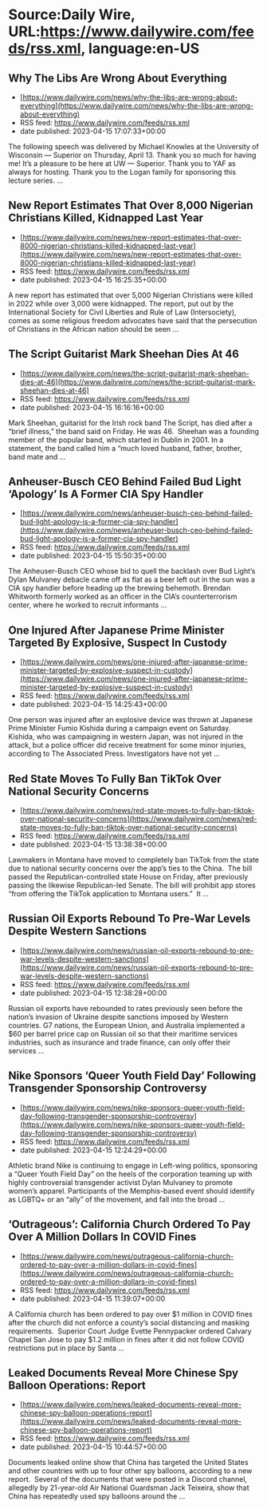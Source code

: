 # Source:Daily Wire, URL:https://www.dailywire.com/feeds/rss.xml, language:en-US

## Why The Libs Are Wrong About Everything
 - [https://www.dailywire.com/news/why-the-libs-are-wrong-about-everything](https://www.dailywire.com/news/why-the-libs-are-wrong-about-everything)
 - RSS feed: https://www.dailywire.com/feeds/rss.xml
 - date published: 2023-04-15 17:07:33+00:00

The following speech was delivered by Michael Knowles at the University of Wisconsin — Superior on Thursday, April 13. Thank you so much for having me! It’s a pleasure to be here at UW — Superior. Thank you to YAF as always for hosting. Thank you to the Logan family for sponsoring this lecture series. ...

## New Report Estimates That Over 8,000 Nigerian Christians Killed, Kidnapped Last Year
 - [https://www.dailywire.com/news/new-report-estimates-that-over-8000-nigerian-christians-killed-kidnapped-last-year](https://www.dailywire.com/news/new-report-estimates-that-over-8000-nigerian-christians-killed-kidnapped-last-year)
 - RSS feed: https://www.dailywire.com/feeds/rss.xml
 - date published: 2023-04-15 16:25:35+00:00

A new report has estimated that over 5,000 Nigerian Christians were killed in 2022 while over 3,000 were kidnapped. The report, put out by the International Society for Civil Liberties and Rule of Law (Intersociety), comes as some religious freedom advocates have said that the persecution of Christians in the African nation should be seen ...

## The Script Guitarist Mark Sheehan Dies At 46
 - [https://www.dailywire.com/news/the-script-guitarist-mark-sheehan-dies-at-46](https://www.dailywire.com/news/the-script-guitarist-mark-sheehan-dies-at-46)
 - RSS feed: https://www.dailywire.com/feeds/rss.xml
 - date published: 2023-04-15 16:16:16+00:00

Mark Sheehan, guitarist for the Irish rock band The Script, has died after a “brief illness,” the band said on Friday. He was 46.  Sheehan was a founding member of the popular band, which started in Dublin in 2001. In a statement, the band called him a “much loved husband, father, brother, band mate and ...

## Anheuser-Busch CEO Behind Failed Bud Light ‘Apology’ Is A Former CIA Spy Handler
 - [https://www.dailywire.com/news/anheuser-busch-ceo-behind-failed-bud-light-apology-is-a-former-cia-spy-handler](https://www.dailywire.com/news/anheuser-busch-ceo-behind-failed-bud-light-apology-is-a-former-cia-spy-handler)
 - RSS feed: https://www.dailywire.com/feeds/rss.xml
 - date published: 2023-04-15 15:50:35+00:00

The Anheuser-Busch CEO whose bid to quell the backlash over Bud Light&#8217;s Dylan Mulvaney debacle came off as flat as a beer left out in the sun was a CIA spy handler before heading up the brewing behemoth. Brendan Whitworth formerly worked as an officer in the CIA&#8217;s counterterrorism center, where he worked to recruit informants ...

## One Injured After Japanese Prime Minister Targeted By Explosive, Suspect In Custody
 - [https://www.dailywire.com/news/one-injured-after-japanese-prime-minister-targeted-by-explosive-suspect-in-custody](https://www.dailywire.com/news/one-injured-after-japanese-prime-minister-targeted-by-explosive-suspect-in-custody)
 - RSS feed: https://www.dailywire.com/feeds/rss.xml
 - date published: 2023-04-15 14:25:43+00:00

One person was injured after an explosive device was thrown at Japanese Prime Minister Fumio Kishida during a campaign event on Saturday.  Kishida, who was campaigning in western Japan, was not injured in the attack, but a police officer did receive treatment for some minor injuries, according to The Associated Press. Investigators have not yet ...

## Red State Moves To Fully Ban TikTok Over National Security Concerns
 - [https://www.dailywire.com/news/red-state-moves-to-fully-ban-tiktok-over-national-security-concerns](https://www.dailywire.com/news/red-state-moves-to-fully-ban-tiktok-over-national-security-concerns)
 - RSS feed: https://www.dailywire.com/feeds/rss.xml
 - date published: 2023-04-15 13:38:38+00:00

Lawmakers in Montana have moved to completely ban TikTok from the state due to national security concerns over the app&#8217;s ties to the China.  The bill passed the Republican-controlled state House on Friday, after previously passing the likewise Republican-led Senate. The bill will prohibit app stores “from offering the TikTok application to Montana users.”  It ...

## Russian Oil Exports Rebound To Pre-War Levels Despite Western Sanctions
 - [https://www.dailywire.com/news/russian-oil-exports-rebound-to-pre-war-levels-despite-western-sanctions](https://www.dailywire.com/news/russian-oil-exports-rebound-to-pre-war-levels-despite-western-sanctions)
 - RSS feed: https://www.dailywire.com/feeds/rss.xml
 - date published: 2023-04-15 12:38:28+00:00

Russian oil exports have rebounded to rates previously seen before the nation’s invasion of Ukraine despite sanctions imposed by Western countries. G7 nations, the European Union, and Australia implemented a $60 per barrel price cap on Russian oil so that their maritime services industries, such as insurance and trade finance, can only offer their services ...

## Nike Sponsors ‘Queer Youth Field Day’ Following Transgender Sponsorship Controversy
 - [https://www.dailywire.com/news/nike-sponsors-queer-youth-field-day-following-transgender-sponsorship-controversy](https://www.dailywire.com/news/nike-sponsors-queer-youth-field-day-following-transgender-sponsorship-controversy)
 - RSS feed: https://www.dailywire.com/feeds/rss.xml
 - date published: 2023-04-15 12:24:29+00:00

Athletic brand Nike is continuing to engage in Left-wing politics, sponsoring a &#8220;Queer Youth Field Day&#8221; on the heels of the corporation teaming up with highly controversial transgender activist Dylan Mulvaney to promote women&#8217;s apparel. Participants of the Memphis-based event should identify as LGBTQ+ or an &#8220;ally&#8221; of the movement, and fall into the broad ...

## ‘Outrageous’: California Church Ordered To Pay Over A Million Dollars In COVID Fines
 - [https://www.dailywire.com/news/outrageous-california-church-ordered-to-pay-over-a-million-dollars-in-covid-fines](https://www.dailywire.com/news/outrageous-california-church-ordered-to-pay-over-a-million-dollars-in-covid-fines)
 - RSS feed: https://www.dailywire.com/feeds/rss.xml
 - date published: 2023-04-15 11:39:07+00:00

A California church has been ordered to pay over $1 million in COVID fines after the church did not enforce a county&#8217;s social distancing and masking requirements.  Superior Court Judge Evette Pennypacker ordered Calvary Chapel San Jose to pay $1.2 million in fines after it did not follow COVID restrictions put in place by Santa ...

## Leaked Documents Reveal More Chinese Spy Balloon Operations: Report
 - [https://www.dailywire.com/news/leaked-documents-reveal-more-chinese-spy-balloon-operations-report](https://www.dailywire.com/news/leaked-documents-reveal-more-chinese-spy-balloon-operations-report)
 - RSS feed: https://www.dailywire.com/feeds/rss.xml
 - date published: 2023-04-15 10:44:57+00:00

Documents leaked online show that China has targeted the United States and other countries with up to four other spy balloons, according to a new report.  Several of the documents that were posted in a Discord channel, allegedly by 21-year-old Air National Guardsman Jack Teixeira, show that China has repeatedly used spy balloons around the ...

